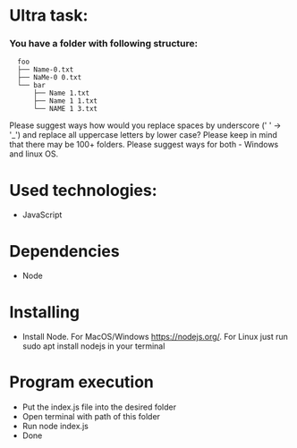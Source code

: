 # Ultra task:

### You have a folder with following structure:

      foo
      ├── Name-0.txt
      ├── NaMe-0 0.txt
      └── bar
          ├── Name 1.txt
          ├── Name 1 1.txt
          └── NAME 1 3.txt

Please suggest ways how would you replace spaces by underscore (' ' -> '\_') and replace all uppercase letters by lower case?
Please keep in mind that there may be 100+ folders.
Please suggest ways for both - Windows and linux OS.

# Used technologies:

- JavaScript

# Dependencies

- Node

# Installing

- Install Node. For MacOS/Windows https://nodejs.org/. For Linux just run sudo apt install nodejs in your terminal

# Program execution

- Put the index.js file into the desired folder
- Open terminal with path of this folder
- Run node index.js
- Done
